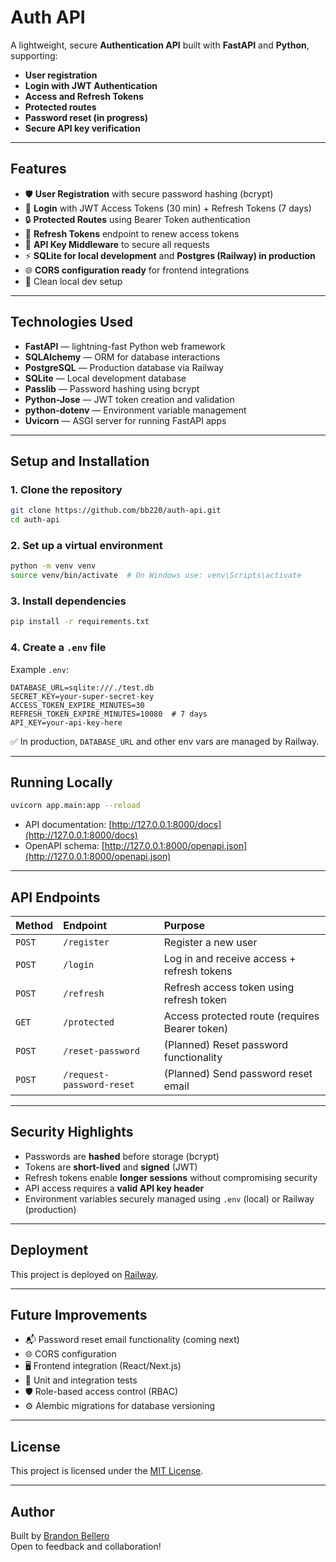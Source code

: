 # Auth API

A lightweight, secure **Authentication API** built with **FastAPI** and **Python**, supporting:
- **User registration**
- **Login with JWT Authentication**
- **Access and Refresh Tokens**
- **Protected routes**
- **Password reset (in progress)**
- **Secure API key verification**

---

## Features

- 🛡 **User Registration** with secure password hashing (bcrypt)
- 🔐 **Login** with JWT Access Tokens (30 min) + Refresh Tokens (7 days)
- 🔒 **Protected Routes** using Bearer Token authentication
- 🚀 **Refresh Tokens** endpoint to renew access tokens
- 🔑 **API Key Middleware** to secure all requests
- ⚡ **SQLite for local development** and **Postgres (Railway) in production**
- 🌐 **CORS configuration ready** for frontend integrations
- 🧪 Clean local dev setup

---

## Technologies Used

- **FastAPI** — lightning-fast Python web framework
- **SQLAlchemy** — ORM for database interactions
- **PostgreSQL** — Production database via Railway
- **SQLite** — Local development database
- **Passlib** — Password hashing using bcrypt
- **Python-Jose** — JWT token creation and validation
- **python-dotenv** — Environment variable management
- **Uvicorn** — ASGI server for running FastAPI apps

---

## Setup and Installation

### 1. Clone the repository

```bash
git clone https://github.com/bb220/auth-api.git
cd auth-api
```

### 2. Set up a virtual environment

```bash
python -m venv venv
source venv/bin/activate  # On Windows use: venv\Scripts\activate
```

### 3. Install dependencies

```bash
pip install -r requirements.txt
```

### 4. Create a `.env` file

Example `.env`:

```env
DATABASE_URL=sqlite:///./test.db
SECRET_KEY=your-super-secret-key
ACCESS_TOKEN_EXPIRE_MINUTES=30
REFRESH_TOKEN_EXPIRE_MINUTES=10080  # 7 days
API_KEY=your-api-key-here
```

✅ In production, `DATABASE_URL` and other env vars are managed by Railway.

---

## Running Locally

```bash
uvicorn app.main:app --reload
```

- API documentation: [http://127.0.0.1:8000/docs](http://127.0.0.1:8000/docs)
- OpenAPI schema: [http://127.0.0.1:8000/openapi.json](http://127.0.0.1:8000/openapi.json)

---

## API Endpoints

| Method | Endpoint | Purpose |
|:---|:---|:---|
| `POST` | `/register` | Register a new user |
| `POST` | `/login` | Log in and receive access + refresh tokens |
| `POST` | `/refresh` | Refresh access token using refresh token |
| `GET` | `/protected` | Access protected route (requires Bearer token) |
| `POST` | `/reset-password` | (Planned) Reset password functionality |
| `POST` | `/request-password-reset` | (Planned) Send password reset email |

---

## Security Highlights

- Passwords are **hashed** before storage (bcrypt)
- Tokens are **short-lived** and **signed** (JWT)
- Refresh tokens enable **longer sessions** without compromising security
- API access requires a **valid API key header**
- Environment variables securely managed using `.env` (local) or Railway (production)

---

## Deployment

This project is deployed on [Railway](https://railway.app/).

---

## Future Improvements

- 📬 Password reset email functionality (coming next)
- 🌐 CORS configuration
- 🖥️ Frontend integration (React/Next.js)
- 🧪 Unit and integration tests
- 🛡 Role-based access control (RBAC)
- ⚙️ Alembic migrations for database versioning


---

## License

This project is licensed under the [MIT License](LICENSE).

---

## Author

Built by [Brandon Bellero](https://github.com/bb220)  
Open to feedback and collaboration!

